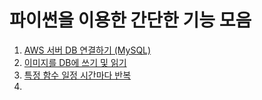 파이썬을 이용한 간단한 기능 모음
============================

1. [AWS 서버 DB 연결하기 (MySQL)](https://github.com/seoyounji/Python-etc/tree/main/AWS%20%EC%84%9C%EB%B2%84%20DB%20%EC%97%B0%EA%B2%B0%ED%95%98%EA%B8%B0)            
2. [이미지를 DB에 쓰기 및 읽기](https://github.com/seoyounji/Python-etc/tree/main/%EC%9D%B4%EB%AF%B8%EC%A7%80%EB%A5%BC%20DB%EC%97%90%20%EC%93%B0%EA%B8%B0%20%EB%B0%8F%20%EC%9D%BD%EA%B8%B0)    
3. [특정 함수 일정 시간마다 반복]()
4. 
